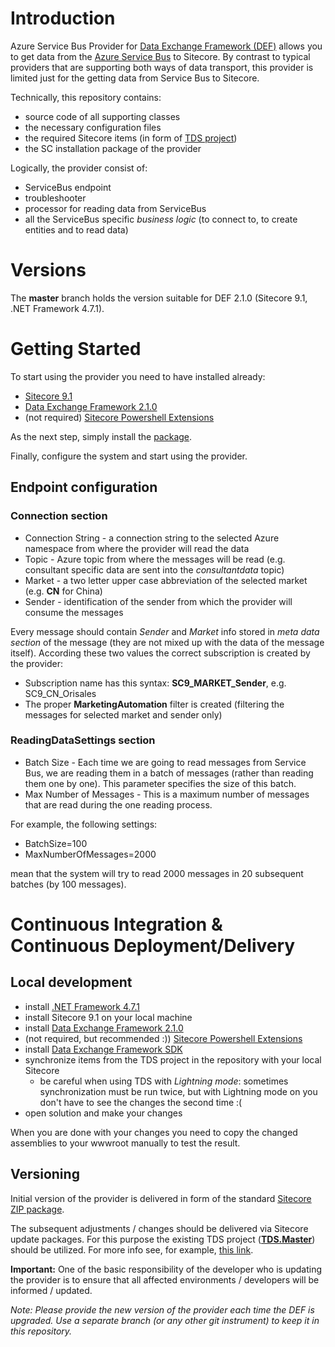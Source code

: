 # Introduction 
Azure Service Bus Provider for [Data Exchange Framework (DEF)](https://doc.sitecore.com/developers/def/21/data-exchange-framework/en/data-exchange-framework.html) allows you to get data from the [Azure Service Bus](https://docs.microsoft.com/en-us/azure/service-bus-messaging/service-bus-messaging-overview) to Sitecore. By contrast to typical providers that are supporting both ways of data transport, this provider is limited just for the getting data from Service Bus to Sitecore.

Technically, this repository contains:
- source code of all supporting classes
- the necessary configuration files
- the required Sitecore items (in form of [TDS project](https://hedgehogdevelopment.github.io/tds/chapter1.html))
- the SC installation package of the provider

Logically, the provider consist of:
- ServiceBus endpoint
- troubleshooter
- processor for reading data from ServiceBus
- all the ServiceBus specific _business logic_ (to connect to, to create entities and to read data)

# Versions
The **master** branch holds the version suitable for DEF 2.1.0 (Sitecore 9.1, .NET Framework 4.7.1). 


# Getting Started
To start using the provider you need to have installed already:
- [Sitecore 9.1](https://dev.sitecore.net/Downloads/Sitecore_Experience_Platform/91/Sitecore_Experience_Platform_91_Initial_Release.aspx)
- [Data Exchange Framework 2.1.0](https://dev.sitecore.net/Downloads/Data_Exchange_Framework/2x/Data_Exchange_Framework_210.aspx) 
- (not required) [Sitecore Powershell Extensions](https://marketplace.sitecore.net/Modules/Sitecore_PowerShell_console.aspx)

As the next step, simply install the [package](https://github.com/Oriflame/ServiceBusProviderForDataExchangeFramework/blob/master/Azure%20Service%20Bus%20Provider-2.0.zip).

Finally, configure the system and start using the provider.

## Endpoint configuration
### **Connection** section
* Connection String - a connection string to the selected Azure namespace from where the provider will read the data 
* Topic - Azure topic from where the messages will be read (e.g. consultant specific data are sent into the *consultantdata* topic)
* Market - a two letter upper case abbreviation of the selected market (e.g. **CN** for China)
* Sender - identification of the sender from which the provider will consume the messages 

Every message should contain *Sender* and *Market* info stored in *meta data section* of the message (they are not mixed up with the data of the message itself).
According these two values the correct subscription is created by the provider: 
* Subscription name has this syntax: **SC9_MARKET_Sender**, e.g. SC9_CN_Orisales
* The proper **MarketingAutomation** filter is created (filtering the messages for selected market and sender only)

### **ReadingDataSettings** section
* Batch Size - Each time we are going to read messages from Service Bus, we are reading them in a batch of messages (rather than reading them one by one). This parameter specifies the size of this batch.
* Max Number of Messages - This is a maximum number of messages that are read during the one reading process.

For example, the following settings:
* BatchSize=100
* MaxNumberOfMessages=2000

mean that the system will try to read 2000 messages in 20 subsequent batches (by 100 messages).

# Continuous Integration & Continuous Deployment/Delivery
## Local development
- install [.NET Framework 4.7.1](https://dotnet.microsoft.com/download/visual-studio-sdks?utm_source=getdotnetsdk&utm_medium=referral)
- install Sitecore 9.1 on your local machine
- install [Data Exchange Framework 2.1.0](https://dev.sitecore.net/Downloads/Data_Exchange_Framework/2x/Data_Exchange_Framework_210.aspx)
- (not required, but recommended :)) [Sitecore Powershell Extensions](https://marketplace.sitecore.net/Modules/Sitecore_PowerShell_console.aspx)
- install [Data Exchange Framework SDK](https://dev.sitecore.net/Downloads/Data_Exchange_Framework/2x/Data_Exchange_Framework_210.aspx) 
- synchronize items from the TDS project in the repository with your local Sitecore
  - be careful when using TDS with _Lightning mode_: sometimes synchronization must be run twice, but with Lightning mode on you don't have to see the changes the second time :(
- open solution and make your changes

When you are done with your changes you need to copy the changed assemblies to your wwwroot manually to test the result. 

## Versioning
Initial version of the provider is delivered in form of the standard [Sitecore ZIP package](https://github.com/Oriflame/ServiceBusProviderForDataExchangeFramework/blob/master/Azure%20Service%20Bus%20Provider-2.0.zip). 

The subsequent adjustments / changes should be delivered via Sitecore update packages. For this purpose the existing TDS project (**[TDS.Master](https://github.com/Oriflame/ServiceBusProviderForDataExchangeFramework/tree/master/TDS.Master)**) should be utilized. For more info see, for example, [this link](https://www.hhogdev.com/help/tds/proppackaging). 

**Important:** One of the basic responsibility of the developer who is updating the provider is to ensure that all affected environments / developers will be informed / updated. 

_Note: Please provide the new version of the provider each time the DEF is upgraded. Use a separate branch (or any other git instrument) to keep it in this repository._

